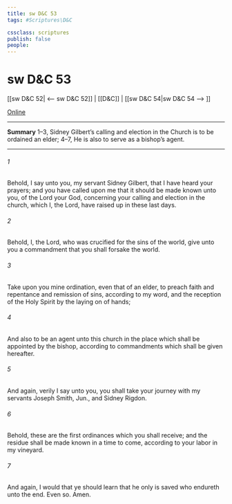 ```yaml
---
title: sw D&C 53
tags: #Scriptures\D&C

cssclass: scriptures
publish: false
people:
---
```


# sw D&C 53
[[sw D&C 52| <-- sw D&C 52]] | [[D&C]] | [[sw D&C 54|sw D&C 54 --> ]]

[Online](https://churchofjesuschrist.org/study/scriptures/dc-testament/dc/53?lang=eng)

---
__Summary__
1–3, Sidney Gilbert’s calling and election in the Church is to be ordained an elder; 4–7, He is also to serve as a bishop’s agent.

---
###### 1 
Behold, I say unto you, my servant Sidney Gilbert, that I have heard your prayers; and you have called upon me that it should be made known unto you, of the Lord your God, concerning your calling and election in the church, which I, the Lord, have raised up in these last days.

###### 2 
Behold, I, the Lord, who was crucified for the sins of the world, give unto you a commandment that you shall forsake the world.

###### 3 
Take upon you mine ordination, even that of an elder, to preach faith and repentance and remission of sins, according to my word, and the reception of the Holy Spirit by the laying on of hands;

###### 4 
And also to be an agent unto this church in the place which shall be appointed by the bishop, according to commandments which shall be given hereafter.

###### 5 
And again, verily I say unto you, you shall take your journey with my servants Joseph Smith, Jun., and Sidney Rigdon.

###### 6 
Behold, these are the first ordinances which you shall receive; and the residue shall be made known in a time to come, according to your labor in my vineyard.

###### 7 
And again, I would that ye should learn that he only is saved who endureth unto the end. Even so. Amen.

